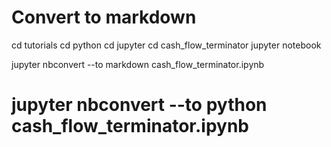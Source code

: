 # Convert to markdown

cd tutorials
cd python
cd jupyter
cd cash_flow_terminator
jupyter notebook

jupyter nbconvert --to markdown cash_flow_terminator.ipynb

# jupyter nbconvert --to python cash_flow_terminator.ipynb
